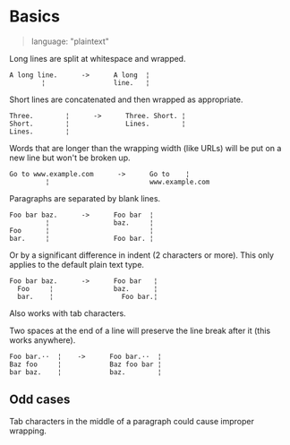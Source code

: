 # Basics

> language: "plaintext"

Long lines are split at whitespace and wrapped.

    A long line.      ->      A long  ¦
            ¦                 line.   ¦

Short lines are concatenated and then wrapped as appropriate.

    Three.        ¦      ->      Three. Short. ¦
    Short.        ¦              Lines.        ¦
    Lines.        ¦

Words that are longer than the wrapping width (like URLs) will be put on a new
line but won't be broken up.

    Go to www.example.com      ->      Go to    ¦
             ¦                         www.example.com

Paragraphs are separated by blank lines.

    Foo bar baz.      ->      Foo bar  ¦
             ¦                baz.     ¦
    Foo      ¦                         ¦
    bar.     ¦                Foo bar. ¦

Or by a significant difference in indent (2 characters or more). This only
applies to the default plain text type.

    Foo bar baz.      ->      Foo bar   ¦
      Foo     ¦               baz.      ¦
      bar.    ¦                 Foo bar.¦

Also works with tab characters.

Two spaces at the end of a line will preserve the line break after it (this
works anywhere).

    Foo bar.··  ¦    ->      Foo bar.··  ¦
    Baz foo     ¦            Baz foo bar ¦
    bar baz.    ¦            baz.        ¦


## Odd cases ##

Tab characters in the middle of a paragraph could cause improper wrapping.
